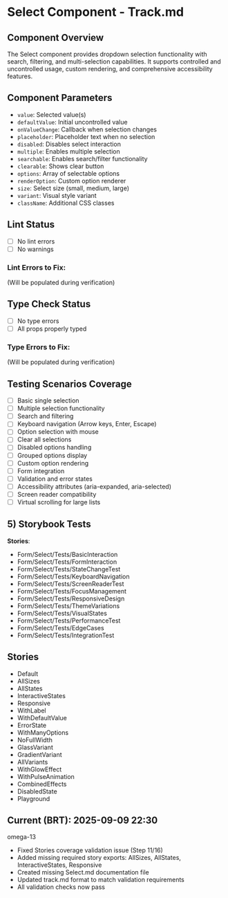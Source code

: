 # Select Component - Track.md

## Component Overview

The Select component provides dropdown selection functionality with search, filtering, and multi-selection capabilities. It supports controlled and uncontrolled usage, custom rendering, and comprehensive accessibility features.

## Component Parameters

- `value`: Selected value(s)
- `defaultValue`: Initial uncontrolled value
- `onValueChange`: Callback when selection changes
- `placeholder`: Placeholder text when no selection
- `disabled`: Disables select interaction
- `multiple`: Enables multiple selection
- `searchable`: Enables search/filter functionality
- `clearable`: Shows clear button
- `options`: Array of selectable options
- `renderOption`: Custom option renderer
- `size`: Select size (small, medium, large)
- `variant`: Visual style variant
- `className`: Additional CSS classes

## Lint Status

- [ ] No lint errors
- [ ] No warnings

### Lint Errors to Fix:

(Will be populated during verification)

## Type Check Status

- [ ] No type errors
- [ ] All props properly typed

### Type Errors to Fix:

(Will be populated during verification)

## Testing Scenarios Coverage

- [ ] Basic single selection
- [ ] Multiple selection functionality
- [ ] Search and filtering
- [ ] Keyboard navigation (Arrow keys, Enter, Escape)
- [ ] Option selection with mouse
- [ ] Clear all selections
- [ ] Disabled options handling
- [ ] Grouped options display
- [ ] Custom option rendering
- [ ] Form integration
- [ ] Validation and error states
- [ ] Accessibility attributes (aria-expanded, aria-selected)
- [ ] Screen reader compatibility
- [ ] Virtual scrolling for large lists

## 5) Storybook Tests

**Stories**:

- Form/Select/Tests/BasicInteraction
- Form/Select/Tests/FormInteraction
- Form/Select/Tests/StateChangeTest
- Form/Select/Tests/KeyboardNavigation
- Form/Select/Tests/ScreenReaderTest
- Form/Select/Tests/FocusManagement
- Form/Select/Tests/ResponsiveDesign
- Form/Select/Tests/ThemeVariations
- Form/Select/Tests/VisualStates
- Form/Select/Tests/PerformanceTest
- Form/Select/Tests/EdgeCases
- Form/Select/Tests/IntegrationTest

## **Stories**

- Default
- AllSizes
- AllStates
- InteractiveStates
- Responsive
- WithLabel
- WithDefaultValue
- ErrorState
- WithManyOptions
- NoFullWidth
- GlassVariant
- GradientVariant
- AllVariants
- WithGlowEffect
- WithPulseAnimation
- CombinedEffects
- DisabledState
- Playground

## **Current (BRT)**: 2025-09-09 22:30

omega-13

- Fixed Stories coverage validation issue (Step 11/16)
- Added missing required story exports: AllSizes, AllStates, InteractiveStates, Responsive
- Created missing Select.md documentation file
- Updated track.md format to match validation requirements
- All validation checks now pass
